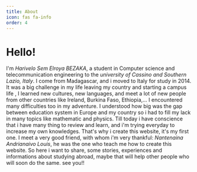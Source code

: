 ```yaml
---
title: About
icon: fas fa-info
order: 4
---
```

# Hello! 
I'm *Harivelo Sem Elroya BEZAKA*, a student in Computer science and telecommunication engineering to the *university of Cassino and Southern Lazio, Italy*. I come from Madagascar, and i moved to Italy for study in 2014. It was a big challenge in my life leaving my country and starting a campus life , I learned new cultures, new languages, and meet a lot of  new people from other countries like Ireland, Burkina Faso,  Ethiopia,... I encountered many difficulties too in my adventure. I understood how big was the gap between education system in Europe and my country so i had to fill my lack in many topics like mathematic and physics. Till today i have conscience that i have many thing to review and learn, and i'm trying everyday to increase my own knowledges. That's why i create this website, it's my first one. 
I meet a very good friend, with whom i'm very thankful: *Nantenaina Andrianaivo Louis*, he was the one who teach me how to create this website. 
So here i want to share, some stories, experiences and informations about studying abroad, maybe that will help other people who will soon do the same. 
see you!!